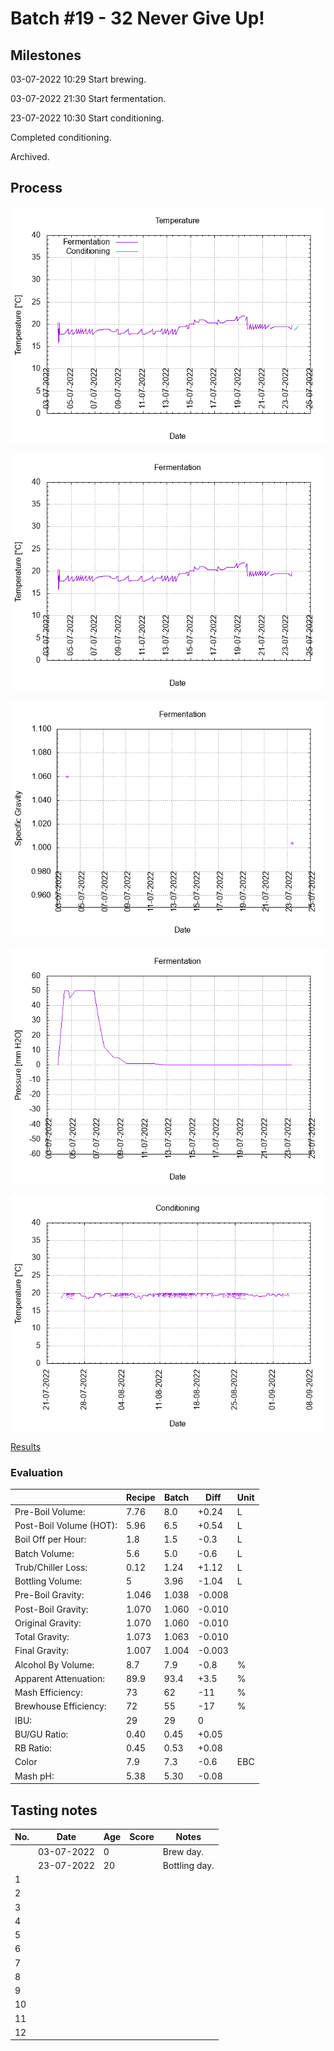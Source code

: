 # Batch #19 - 32 Never Give Up!

## Milestones

03-07-2022 10:29 Start brewing.

03-07-2022 21:30 Start fermentation.

23-07-2022 10:30 Start conditioning.

Completed conditioning.

Archived.

## Process

![temperature](temperature.png)

![fermentation](fermentation.png)

![specific gravity](gravity.png)

![pressure](pressure.png)

![conditioning](conditioning.png)

[Results](./Batch__results.pdf)

### Evaluation

|                         | Recipe | Batch | Diff   | Unit |
|-------------------------|--------|-------|--------|------|
| Pre-Boil Volume:        | 7.76   | 8.0   | +0.24  | L    |
| Post-Boil Volume (HOT): | 5.96   | 6.5   | +0.54  | L    |
| Boil Off per Hour:      | 1.8    | 1.5   | -0.3   | L    |
| Batch Volume:           | 5.6    | 5.0   | -0.6   | L    |
| Trub/Chiller Loss:      | 0.12   | 1.24  | +1.12  | L    |
| Bottling Volume:        | 5      | 3.96  | -1.04  | L    |
| Pre-Boil Gravity:       | 1.046  | 1.038 | -0.008 |      |
| Post-Boil Gravity:      | 1.070  | 1.060 | -0.010 |      |
| Original Gravity:       | 1.070  | 1.060 | -0.010 |      |
| Total Gravity:          | 1.073  | 1.063 | -0.010 |      |
| Final Gravity:          | 1.007  | 1.004 | -0.003 |      |
| Alcohol By Volume:      | 8.7    | 7.9   | -0.8   | %    |
| Apparent Attenuation:   | 89.9   | 93.4  | +3.5   | %    |
| Mash Efficiency:        | 73     | 62    | -11    | %    |
| Brewhouse Efficiency:   | 72     | 55    | -17    | %    |
| IBU:                    | 29     | 29    | 0      |      |
| BU/GU Ratio:            | 0.40   | 0.45  | +0.05  |      |
| RB Ratio:               | 0.45   | 0.53  | +0.08  |      |
| Color                   | 7.9    | 7.3   | -0.6   | EBC  |
| Mash pH:                | 5.38   | 5.30  | -0.08  |      |

## Tasting notes

| No. | Date       | Age | Score | Notes |
|-----|------------|-----|-------|-------|
|     | 03-07-2022 |   0 |       | Brew day. |
|     | 23-07-2022 |  20 |       | Bottling day. |
|   1 |            |     |       |  |
|   2 |            |     |       |  |
|   3 |            |     |       |  |
|   4 |            |     |       |  |
|   5 |            |     |       |  |
|   6 |            |     |       |  |
|   7 |            |     |       |  |
|   8 |            |     |       |  |
|   9 |            |     |       |  |
|  10 |            |     |       |  |
|  11 |            |     |       |  |
|  12 |            |     |       |  |
